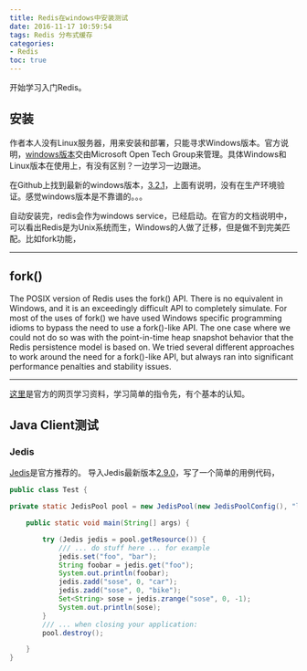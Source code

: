 ```yaml
---
title: Redis在windows中安装测试
date: 2016-11-17 10:59:54
tags: Redis 分布式缓存
categories:
- Redis
toc: true
---
```


开始学习入门Redis。

## 安装
作者本人没有Linux服务器，用来安装和部署，只能寻求Windows版本。官方说明，[windows版本](https://github.com/MSOpenTech/redis)交由Microsoft Open Tech Group来管理。具体Windows和Linux版本在使用上，有没有区别？一边学习一边跟进。

在Github上找到最新的windows版本，[3.2.1](https://github.com/MSOpenTech/redis/releases)，上面有说明，没有在生产环境验证。感觉windows版本是不靠谱的。。。

自动安装完，redis会作为windows service，已经启动。在官方的文档说明中，可以看出Redis是为Unix系统而生，Windows的人做了迁移，但是做不到完美匹配。比如fork功能，
***
fork()
------

The POSIX version of Redis uses the fork() API. There is no equivalent in Windows, and it is an exceedingly difficult API to completely simulate. For most of the uses of fork() we have used Windows specific programming idioms to bypass the need to use a fork()-like API. The one case where we could not do so was with the point-in-time heap snapshot behavior that the Redis persistence model is based on. We tried several different approaches to work around the need for a fork()-like API, but always ran into significant performance penalties and stability issues.
***

[这里](http://try.redis.io/)是官方的网页学习资料，学习简单的指令先，有个基本的认知。

## Java Client测试

### Jedis
[Jedis](https://github.com/xetorthio/jedis)是官方推荐的。
导入Jedis最新版本[2.9.0](https://github.com/xetorthio/jedis/releases)，写了一个简单的用例代码，
~~~java
public class Test {

private static JedisPool pool = new JedisPool(new JedisPoolConfig(), "localhost");

    public static void main(String[] args) {

        try (Jedis jedis = pool.getResource()) {
            /// ... do stuff here ... for example
            jedis.set("foo", "bar");
            String foobar = jedis.get("foo");
            System.out.println(foobar);
            jedis.zadd("sose", 0, "car");
            jedis.zadd("sose", 0, "bike");
            Set<String> sose = jedis.zrange("sose", 0, -1);
            System.out.println(sose);
        }
        /// ... when closing your application:
        pool.destroy();

    }
}
~~~

